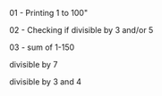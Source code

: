 01 - Printing 1 to 100"

02 - Checking if divisible by 3 and/or 5

03 - sum of 1-150

divisible by 7

divisible by 3 and 4

